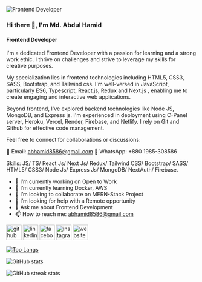 ![Frontend Developer](https://i.ibb.co/FKBksf7/Blue-Yellow-Corporate-Linkedin-Article-Cover-image-1.png)

### Hi there 👋, I'm Md. Abdul Hamid
#### Frontend Developer

I'm a dedicated Frontend Developer with a passion for learning and a strong work ethic. I thrive on challenges and strive to leverage my skills for creative purposes.

My specialization lies in frontend technologies including HTML5, CSS3, SASS, Bootstrap, and Tailwind css. I'm well-versed in JavaScript, particularly ES6, Typescript, React.js, Redux and Next.js , enabling me to create engaging and interactive web applications.

Beyond frontend, I've explored backend technologies like Node JS, MongoDB, and Express js. I'm experienced in deployment using C-Panel server, Heroku, Vercel, Render, Firebase, and Netlify. I rely on Git and Github for effective code management.

Feel free to connect for collaborations or discussions:

📧 Email: abhamid8586@gmail.com
📱 WhatsApp: +880 1985-308586

Skills: JS/ TS/ React Js/ Next Js/ Redux/ Tailwind CSS/ Bootstrap/ SASS/ HTML5/ CSS3/ Node Js/ Express Js/ MongoDB/ NextAuth/ Firebase.

- 🔭 I’m currently working on Open to Work 
- 🌱 I’m currently learning Docker, AWS 
- 👯 I’m looking to collaborate on  MERN-Stack Project 
- 🤔 I’m looking for help with a Remote opportunity 
- 💬 Ask me about Frontend Development 
- 📫 How to reach me: abhamid8586@gmail.com 


[<img src='https://cdn.jsdelivr.net/npm/simple-icons@3.0.1/icons/github.svg' alt='github' height='40'>](https://github.com/Abhamid3311)  [<img src='https://cdn.jsdelivr.net/npm/simple-icons@3.0.1/icons/linkedin.svg' alt='linkedin' height='40'>](https://www.linkedin.com/in/ab-hamid8/)  [<img src='https://cdn.jsdelivr.net/npm/simple-icons@3.0.1/icons/facebook.svg' alt='facebook' height='40'>](https://www.facebook.com/ab.hamid.8586)  [<img src='https://cdn.jsdelivr.net/npm/simple-icons@3.0.1/icons/instagram.svg' alt='instagram' height='40'>](https://www.instagram.com/abhamid6/)  [<img src='https://cdn.jsdelivr.net/npm/simple-icons@3.0.1/icons/icloud.svg' alt='website' height='40'>](https://abhamid.vercel.app/)  

[![Top Langs](https://github-readme-stats.vercel.app/api/top-langs/?username=Abhamid3311)](https://github.com/anuraghazra/github-readme-stats)

![GitHub stats](https://github-readme-stats.vercel.app/api?username=Abhamid3311&show_icons=true)  

![GitHub streak stats](https://streak-stats.demolab.com/?user=Abhamid3311)  



